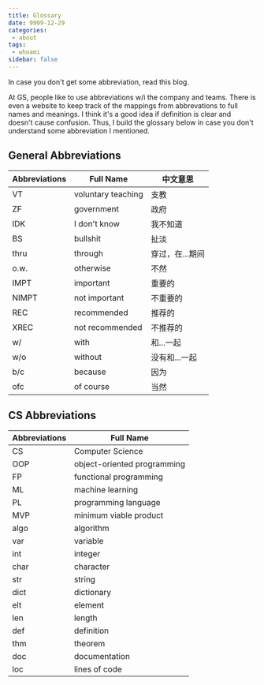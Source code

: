 ```yaml
---
title: Glossary
date: 9999-12-29
categories:
 - about
tags:
 - whoami
sidebar: false
---
```


In case you don't get some abbreviation, read this blog.

<!-- more -->

At GS, people like to use abbreviations w/i the company and teams. There is even a website to keep track of the mappings from abbrevations to full names and meanings. I think it's a good idea if definition is clear and doesn't cause confusion. Thus, I build the glossary below in case you don't understand some abbreviation I mentioned.

## General Abbreviations

| Abbreviations | Full Name | 中文意思
| ------------- | --------- | ------ |
| VT | voluntary teaching | 支教 |
| ZF | government | 政府 |
| IDK | I don't know | 我不知道 |
| BS | bullshit | 扯淡 |
| thru | through | 穿过，在...期间 |
| o.w. | otherwise | 不然 |
| IMPT | important | 重要的 |
| NIMPT | not important | 不重要的 |
| REC | recommended | 推荐的 |
| XREC | not recommended | 不推荐的 |
| w/ | with | 和...一起 |
| w/o | without | 没有和...一起 |
| b/c | because | 因为 |
| ofc | of course | 当然 |

## CS Abbreviations

| Abbreviations | Full Name |
| ------------- | --------- |
| CS | Computer Science |
| OOP | object-oriented programming |
| FP | functional programming |
| ML | machine learning |
| PL | programming language |
| MVP | minimum viable product |
| algo | algorithm |
| var | variable |
| int | integer |
| char | character |
| str | string |
| dict | dictionary |
| elt | element |
| len | length |
| def | definition |
| thm | theorem |
| doc | documentation |
| loc | lines of code |